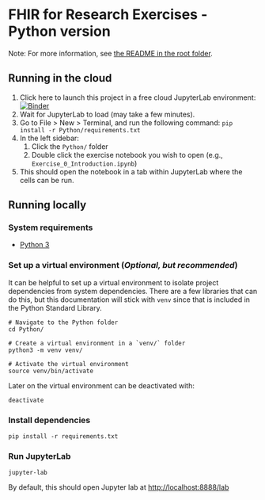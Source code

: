 # FHIR for Research Exercises - Python version

Note: For more information, see <a href="../README.md">the README in the root folder</a>.

## Running in the cloud

1. Click here to launch this project in a free cloud JupyterLab environment: [![Binder](https://mybinder.org/badge_logo.svg)](https://mybinder.org/v2/gh/mitre/fhir-exercises/main)
2. Wait for JupyterLab to load (may take a few minutes).
3. Go to File > New > Terminal, and run the following command: `pip install -r Python/requirements.txt`
4. In the left sidebar:
    1. Click the `Python/` folder
    2. Double click the exercise notebook you wish to open (e.g., `Exercise_0_Introduction.ipynb`)
5. This should open the notebook in a tab within JupyterLab where the cells can be run.

## Running locally

### System requirements

- [Python 3](https://www.python.org/downloads/)

### Set up a virtual environment (_Optional, but recommended_)

It can be helpful to set up a virtual environment to isolate project dependencies from system dependencies.
There are a few libraries that can do this, but this documentation will stick with `venv` since that is included
in the Python Standard Library.

```shell
# Navigate to the Python folder
cd Python/

# Create a virtual environment in a `venv/` folder
python3 -m venv venv/

# Activate the virtual environment
source venv/bin/activate
```

Later on the virtual environment can be deactivated with:

```shell
deactivate
```

### Install dependencies

```shell
pip install -r requirements.txt
```

### Run JupyterLab

```shell
jupyter-lab
```

By default, this should open Jupyter lab at <http://localhost:8888/lab>